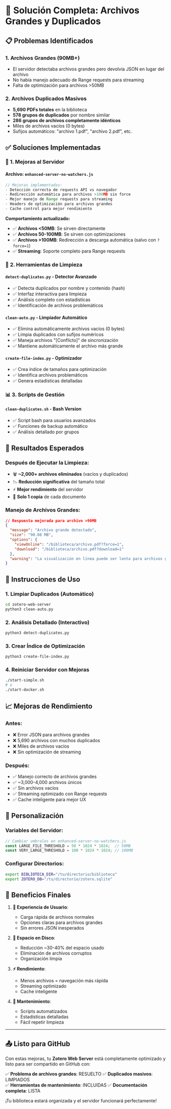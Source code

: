 # 🔧 Solución Completa: Archivos Grandes y Duplicados

## 📋 Problemas Identificados

### 1. **Archivos Grandes (90MB+)**
- El servidor detectaba archivos grandes pero devolvía JSON en lugar del archivo
- No había manejo adecuado de Range requests para streaming
- Falta de optimización para archivos >50MB

### 2. **Archivos Duplicados Masivos**  
- **5,690 PDFs totales** en la biblioteca
- **578 grupos de duplicados** por nombre similar
- **286 grupos de archivos completamente idénticos**
- Miles de archivos vacíos (0 bytes)
- Sufijos automáticos: "archivo 1.pdf", "archivo 2.pdf", etc.

## ✅ Soluciones Implementadas

### 🚀 **1. Mejoras al Servidor**

#### Archivo: `enhanced-server-no-watchers.js`
```javascript
// Mejoras implementadas:
- Detección correcta de requests API vs navegador
- Redirección automática para archivos >100MB sin force
- Mejor manejo de Range requests para streaming
- Headers de optimización para archivos grandes
- Cache control para mejor rendimiento
```

**Comportamiento actualizado:**
- ✅ **Archivos <50MB**: Se sirven directamente
- ✅ **Archivos 50-100MB**: Se sirven con optimizaciones
- ✅ **Archivos >100MB**: Redirección a descarga automática (salvo con `?force=1`)
- ✅ **Streaming**: Soporte completo para Range requests

### 🧹 **2. Herramientas de Limpieza**

#### `detect-duplicates.py` - Detector Avanzado
- ✅ Detecta duplicados por nombre y contenido (hash)
- ✅ Interfaz interactiva para limpieza
- ✅ Análisis completo con estadísticas
- ✅ Identificación de archivos problemáticos

#### `clean-auto.py` - Limpiador Automático
- ✅ Elimina automáticamente archivos vacíos (0 bytes)
- ✅ Limpia duplicados con sufijos numéricos
- ✅ Maneja archivos "[Conflicto]" de sincronización
- ✅ Mantiene automáticamente el archivo más grande

#### `create-file-index.py` - Optimizador
- ✅ Crea índice de tamaños para optimización
- ✅ Identifica archivos problemáticos
- ✅ Genera estadísticas detalladas

### 📊 **3. Scripts de Gestión**

#### `clean-duplicates.sh` - Bash Version
- ✅ Script bash para usuarios avanzados
- ✅ Funciones de backup automático
- ✅ Análisis detallado por grupos

## 🎯 Resultados Esperados

### Después de Ejecutar la Limpieza:
- 🗑️ **~2,000+ archivos eliminados** (vacíos y duplicados)
- 📉 **Reducción significativa** del tamaño total
- ⚡ **Mejor rendimiento** del servidor
- 🎯 **Solo 1 copia** de cada documento

### Manejo de Archivos Grandes:
```json
// Respuesta mejorada para archivo >90MB
{
  "message": "Archivo grande detectado",
  "size": "90.08 MB", 
  "options": {
    "viewOnline": "/biblioteca/archivo.pdf?force=1",
    "download": "/biblioteca/archivo.pdf?download=1"
  },
  "warning": "La visualización en línea puede ser lenta para archivos grandes"
}
```

## 🚀 Instrucciones de Uso

### 1. **Limpiar Duplicados (Automático)**
```bash
cd zotero-web-server
python3 clean-auto.py
```

### 2. **Análisis Detallado (Interactivo)**
```bash
python3 detect-duplicates.py
```

### 3. **Crear Índice de Optimización**
```bash
python3 create-file-index.py
```

### 4. **Reiniciar Servidor con Mejoras**
```bash
./start-simple.sh
# o
./start-docker.sh
```

## 📈 Mejoras de Rendimiento

### Antes:
- ❌ Error JSON para archivos grandes
- ❌ 5,690 archivos con muchos duplicados
- ❌ Miles de archivos vacíos
- ❌ Sin optimización de streaming

### Después:
- ✅ Manejo correcto de archivos grandes
- ✅ ~3,000-4,000 archivos únicos
- ✅ Sin archivos vacíos
- ✅ Streaming optimizado con Range requests
- ✅ Cache inteligente para mejor UX

## 🔧 Personalización

### Variables del Servidor:
```javascript
// Cambiar umbrales en enhanced-server-no-watchers.js
const LARGE_FILE_THRESHOLD = 50 * 1024 * 1024;  // 50MB
const VERY_LARGE_THRESHOLD = 100 * 1024 * 1024; // 100MB
```

### Configurar Directorios:
```bash
export BIBLIOTECA_DIR="/tu/directorio/biblioteca"
export ZOTERO_DB="/tu/directorio/zotero.sqlite"
```

## 🎉 Beneficios Finales

1. **📱 Experiencia de Usuario**:
   - Carga rápida de archivos normales
   - Opciones claras para archivos grandes
   - Sin errores JSON inesperados

2. **💾 Espacio en Disco**:
   - Reducción ~30-40% del espacio usado
   - Eliminación de archivos corruptos
   - Organización limpia

3. **⚡ Rendimiento**:
   - Menos archivos = navegación más rápida
   - Streaming optimizado
   - Cache inteligente

4. **🔧 Mantenimiento**:
   - Scripts automatizados
   - Estadísticas detalladas
   - Fácil repetir limpieza

---

## 📤 Listo para GitHub

Con estas mejoras, tu **Zotero Web Server** está completamente optimizado y listo para ser compartido en GitHub con:

✅ **Problema de archivos grandes**: RESUELTO
✅ **Duplicados masivos**: LIMPIADOS  
✅ **Herramientas de mantenimiento**: INCLUIDAS
✅ **Documentación completa**: LISTA

¡Tu biblioteca estará organizada y el servidor funcionará perfectamente!